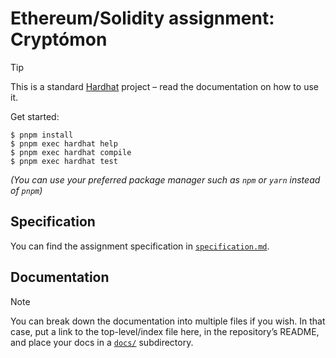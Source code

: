 # Ethereum/Solidity assignment: Cryptómon

> [!TIP]
> This is a standard [Hardhat](https://hardhat.org) project – read the documentation on how to use it.
>
> Get started:
> ```console
> $ pnpm install
> $ pnpm exec hardhat help
> $ pnpm exec hardhat compile
> $ pnpm exec hardhat test
> ```
>
> _(You can use your preferred package manager such as `npm` or `yarn` instead of `pnpm`)_


## Specification

You can find the assignment specification in [`specification.md`](specification.md).


## Documentation

> [!NOTE]
> You can break down the documentation into multiple files if you wish.
> In that case, put a link to the top-level/index file here, in the repository’s README, and place your docs in a [`docs/`](docs/) subdirectory.

<!-- TODO Your assignment documentation goes here -->
